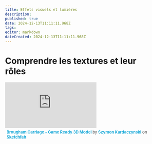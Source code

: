 ```yaml
---
title: Effets visuels et lumières
description: 
published: true
date: 2024-12-13T11:11:11.968Z
tags: 
editor: markdown
dateCreated: 2024-12-13T11:11:11.968Z
---
```


# Comprendre les textures et leur rôles


<div class="sketchfab-embed-wrapper"> <iframe title="Brougham Carriage - Game Ready 3D Model" frameborder="0" allowfullscreen mozallowfullscreen="true" webkitallowfullscreen="true" allow="autoplay; fullscreen; xr-spatial-tracking" xr-spatial-tracking execution-while-out-of-viewport execution-while-not-rendered web-share src="https://sketchfab.com/models/85d1ce24e2fc4c08b8f354bb4afd704c/embed?autostart=1&preload=1"> </iframe> <p style="font-size: 13px; font-weight: normal; margin: 5px; color: #4A4A4A;"> <a href="https://sketchfab.com/3d-models/brougham-carriage-game-ready-3d-model-85d1ce24e2fc4c08b8f354bb4afd704c?utm_medium=embed&utm_campaign=share-popup&utm_content=85d1ce24e2fc4c08b8f354bb4afd704c" target="_blank" rel="nofollow" style="font-weight: bold; color: #1CAAD9;"> Brougham Carriage - Game Ready 3D Model </a> by <a href="https://sketchfab.com/kardaczynski?utm_medium=embed&utm_campaign=share-popup&utm_content=85d1ce24e2fc4c08b8f354bb4afd704c" target="_blank" rel="nofollow" style="font-weight: bold; color: #1CAAD9;"> Szymon Kardaczynski </a> on <a href="https://sketchfab.com?utm_medium=embed&utm_campaign=share-popup&utm_content=85d1ce24e2fc4c08b8f354bb4afd704c" target="_blank" rel="nofollow" style="font-weight: bold; color: #1CAAD9;">Sketchfab</a></p></div>
